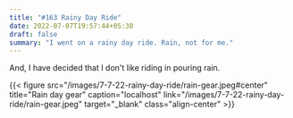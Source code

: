 ```yaml
---
title: "#163 Rainy Day Ride"
date: 2022-07-07T19:57:44+05:30
draft: false
summary: "I went on a rainy day ride. Rain, not for me."
---
```


And, I have decided that I don't like riding in pouring rain.

{{< figure src="/images/7-7-22-rainy-day-ride/rain-gear.jpeg#center" title="Rain day gear" caption="localhost" link="/images/7-7-22-rainy-day-ride/rain-gear.jpeg" target="_blank" class="align-center" >}}
